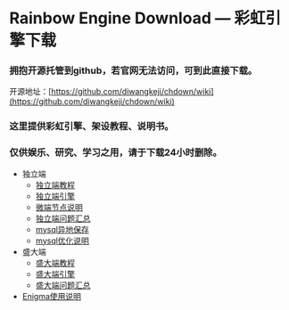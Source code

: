 # Rainbow Engine Download  —  彩虹引擎下载
### 拥抱开源托管到github，若官网无法访问，可到此直接下载。
开源地址：[https://github.com/diwangkeji/chdown/wiki](https://github.com/diwangkeji/chdown/wiki)
### 这里提供彩虹引擎、架设教程、说明书。
### 仅供娱乐、研究、学习之用，请于下载24小时删除。


* 独立端
  * [独立端教程](https://github.com/diwangkeji/chdown/wiki/1_dljc)
  * [独立端引擎](https://github.com/diwangkeji/chdown/wiki/2_dlyq)
  * [微端节点说明](https://github.com/diwangkeji/chdown/wiki/6_dlwd)
  * [独立端问题汇总](https://github.com/diwangkeji/chdown/wiki/7_dlfaq)
  * [mysql异地保存](https://github.com/diwangkeji/chdown/wiki/9_mysqlsave)
  * [mysql优化说明](https://github.com/diwangkeji/chdown/wiki/10_mysqlyh)
* 盛大端
   * [盛大端教程](https://github.com/diwangkeji/chdown/wiki/3_sdjc)
   * [盛大端引擎](https://github.com/diwangkeji/chdown/wiki/4_sdyq)
   * [盛大端问题汇总](https://github.com/diwangkeji/chdown/wiki/8_sdfaq)
* [Enigma使用说明](https://github.com/diwangkeji/chdown/wiki/5_eg)
